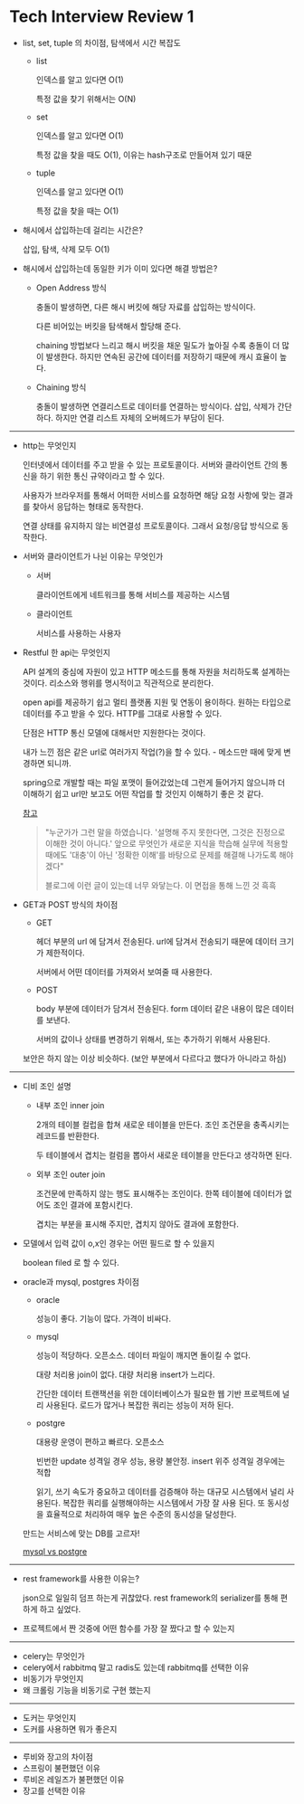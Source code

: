 # Tech Interview Review 1

- list, set, tuple 의 차이점, 탐색에서 시간 복잡도

  - list

    인덱스를 알고 있다면 O(1)

    특정 값을 찾기 위해서는 O(N)

  - set

    인덱스를 알고 있다면 O(1)

    특정 값을 찾을 때도 O(1),  이유는 hash구조로 만들어져 있기 때문

  - tuple

    인덱스를 알고 있다면 O(1)

    특정 값을 찾을 때는 O(1)

- 해시에서 삽입하는데 걸리는 시간은?

  삽입, 탐색, 삭제 모두 O(1)

- 해시에서 삽입하는데 동일한 키가 이미 있다면 해결 방법은?

  - Open Address 방식

    충돌이 발생하면, 다른 해시 버킷에 해당 자료를 삽입하는 방식이다.

    다른 비어있는 버킷을 탐색해서 할당해 준다.

    chaining 방법보다 느리고 해시 버킷을 채운 밀도가 높아질 수록 충돌이 더 많이 발생한다. 하지만 연속된 공간에 데이터를 저장하기 때문에 캐시 효율이 높다.

  - Chaining 방식

    충돌이 발생하면 연결리스트로 데이터를 연결하는 방식이다. 삽입, 삭제가 간단하다. 하지만 연결 리스트 자체의 오버헤드가 부담이 된다. 

----

- http는 무엇인지

  인터넷에서 데이터를 주고 받을 수 있는 프로토콜이다. 서버와 클라이언트 간의 통신을 하기 위한 통신 규약이라고 할 수 있다.

  사용자가 브라우저를 통해서 어떠한 서비스를 요청하면 해당 요청 사항에 맞는 결과를 찾아서 응답하는 형태로 동작한다.

  연결 상태를 유지하지 않는 비연결성 프로토콜이다. 그래서 요청/응답 방식으로 동작한다.

- 서버와 클라이언트가 나뉜 이유는 무엇인가

  - 서버

    클라이언트에게 네트워크를 통해 서비스를 제공하는 시스템

  - 클라이언트

    서비스를 사용하는 사용자

- Restful 한 api는 무엇인지

  API 설계의 중심에 자원이 있고 HTTP 메소드를 통해 자원을 처리하도록 설계하는 것이다. 리소스와 행위를 명시적이고 직관적으로 분리한다.

  open api를 제공하기 쉽고 멀티 플랫폼 지원 및 연동이 용이하다. 원하는 타입으로 데이터를 주고 받을 수 있다. HTTP를 그대로 사용할 수 있다.

  단점은 HTTP 통신 모델에 대해서만 지원한다는 것이다.

  내가 느낀 점은 같은 url로 여러가지 작업(?)을 할 수 있다. - 메소드만 때에 맞게 변경하면 되니까.

  spring으로 개발할 때는 파일 포맷이 들어갔었는데 그런게 들어가지 않으니까 더 이해하기 쉽고 url만 보고도 어떤 작업를 할 것인지 이해하기 좋은 것 같다.

  [참고](https://meetup.toast.com/posts/92)

  > "누군가가 그런 말을 하였습니다. '설명해 주지 못한다면, 그것은 진정으로 이해한 것이 아니다.' 앞으로 무엇인가 새로운 지식을 학습해 실무에 적용할 때에도 '대충'이 아닌 '정확한 이해'를 바탕으로 문제를 해결해 나가도록 해야겠다"
  >
  > 블로그에 이런 글이 있는데 너무 와닿는다. 이 면접을 통해 느낀 것 흑흑

- GET과 POST 방식의 차이점

  - GET

    헤더 부분의 url 에 담겨서 전송된다. url에 담겨서 전송되기 때문에 데이터 크기가 제한적이다.

    서버에서 어떤 데이터를 가져와서 보여줄 때 사용한다.

  - POST

    body 부분에 데이터가 담겨서 전송된다. form 데이터 같은 내용이 많은 데이터를 보낸다.

    서버의 값이나 상태를 변경하기 위해서, 또는 추가하기 위해서 사용된다.

  보안은 하지 않는 이상 비슷하다. (보안 부분에서 다르다고 했다가 아니라고 하심)

---

- 디비 조인 설명

  - 내부 조인 inner join

    2개의 테이블 컬럽을 합쳐 새로운 테이블을 만든다. 조인 조건문을 충족시키는 레코드를 반환한다.

    두 테이블에서 겹치는 컬럼을 뽑아서 새로운 테이블을 만든다고 생각하면 된다.

  - 외부 조인 outer join

    조건문에 만족하지 않는 행도 표시해주는 조인이다. 한쪽 테이블에 데이터가 없어도 조인 결과에 포함시킨다.

    겹치는 부분을 표시해 주지만, 겹치지 않아도 결과에 포함한다.

- 모델에서 입력 값이 o,x인 경우는 어떤 필드로 할 수 있을지

  boolean filed 로 할 수 있다.

- oracle과 mysql, postgres 차이점

  - oracle

    성능이 좋다. 기능이 많다. 가격이 비싸다.

  - mysql

    성능이 적당하다. 오픈소스. 데이터 파일이 깨지면 돌이킬 수 없다.

    대량 처리용 join이 없다. 대량 처리용 insert가 느리다.

    간단한 데이터 트랜잭션을 위한 데이터베이스가 필요한 웹 기반 프로젝트에 널리 사용된다. 로드가 많거나 복잡한 쿼리는 성능이 저하 된다.

  - postgre

    대용량 운영이 편하고 빠르다.  오픈소스

    빈번한 update 성격일 경우 성능, 용량 불안정. insert 위주 성격일 경우에는 적합

    읽기, 쓰기 속도가 중요하고 데이터를 검증해야 하는 대규모 시스템에서 널리 사용된다. 복잡한 쿼리를 실행해야하는 시스템에서 가장 잘 사용 된다. 또 동시성을 효율적으로 처리하여 매우 높은 수준의 동시성을 달성한다. 

  만드는 서비스에 맞는 DB를 고르자!

  [mysql vs postgre](https://valuefactory.tistory.com/497)

---

- rest framework를 사용한 이유는?

  json으로 일일히 덤프 하는게 귀찮았다. rest framework의 serializer를 통해 편하게 하고 싶었다.

- 프로젝트에서 짠 것중에 어떤 함수를 가장 잘 짰다고 할 수 있는지

---

- celery는 무엇인가
- celery에서 rabbitmq 말고 radis도 있는데 rabbitmq를 선택한 이유
- 비동기가 무엇인지
- 왜 크롤링 기능을 비동기로 구현 했는지

---

- 도커는 무엇인지
- 도커를 사용하면 뭐가 좋은지

----

- 루비와 장고의 차이점
- 스프링이 불편했던 이유
- 루비온 레일즈가 불편했던 이유
- 장고를 선택한 이유